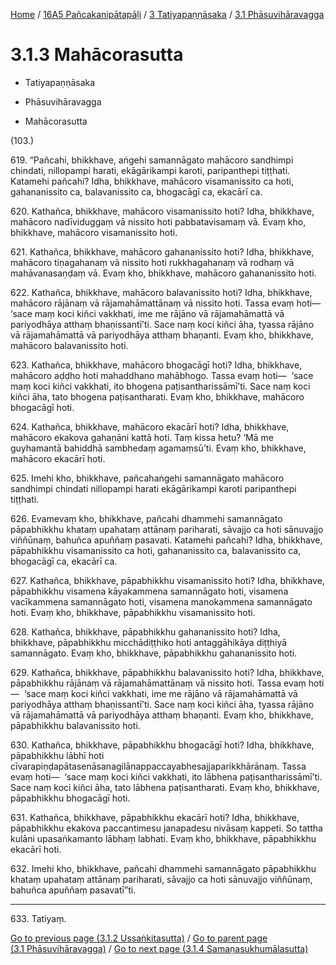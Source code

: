 
[Home](/) / [16A5 Pañcakanipātapāḷi](../...md) / [3 Tatiyapaṇṇāsaka](...md) / [3.1 Phāsuvihāravagga](../16A5/3/3.1.md)

# 3.1.3 Mahācorasutta

* Tatiyapaṇṇāsaka

* Phāsuvihāravagga

* Mahācorasutta

(103.)

619\. “Pañcahi, bhikkhave, aṅgehi samannāgato mahācoro sandhimpi chindati, nillopampi harati, ekāgārikampi karoti, paripanthepi tiṭṭhati. Katamehi pañcahi? Idha, bhikkhave, mahācoro visamanissito ca hoti, gahananissito ca, balavanissito ca, bhogacāgī ca, ekacārī ca.

620\. Kathañca, bhikkhave, mahācoro visamanissito hoti? Idha, bhikkhave, mahācoro nadīviduggaṃ vā nissito hoti pabbatavisamaṃ vā. Evaṃ kho, bhikkhave, mahācoro visamanissito hoti.

621\. Kathañca, bhikkhave, mahācoro gahananissito hoti? Idha, bhikkhave, mahācoro tiṇagahanaṃ vā nissito hoti rukkhagahanaṃ vā rodhaṃ vā mahāvanasaṇḍaṃ vā. Evaṃ kho, bhikkhave, mahācoro gahananissito hoti.

622\. Kathañca, bhikkhave, mahācoro balavanissito hoti? Idha, bhikkhave, mahācoro rājānaṃ vā rājamahāmattānaṃ vā nissito hoti. Tassa evaṃ hoti—  ‘sace maṃ koci kiñci vakkhati, ime me rājāno vā rājamahāmattā vā pariyodhāya atthaṃ bhaṇissantī’ti. Sace naṃ koci kiñci āha, tyassa rājāno vā rājamahāmattā vā pariyodhāya atthaṃ bhaṇanti. Evaṃ kho, bhikkhave, mahācoro balavanissito hoti.

623\. Kathañca, bhikkhave, mahācoro bhogacāgī hoti? Idha, bhikkhave, mahācoro aḍḍho hoti mahaddhano mahābhogo. Tassa evaṃ hoti—  ‘sace maṃ koci kiñci vakkhati, ito bhogena paṭisantharissāmī’ti. Sace naṃ koci kiñci āha, tato bhogena paṭisantharati. Evaṃ kho, bhikkhave, mahācoro bhogacāgī hoti.

624\. Kathañca, bhikkhave, mahācoro ekacārī hoti? Idha, bhikkhave, mahācoro ekakova gahaṇāni kattā hoti. Taṃ kissa hetu? ‘Mā me guyhamantā bahiddhā sambhedaṃ agamaṃsū’ti. Evaṃ kho, bhikkhave, mahācoro ekacārī hoti.

625\. Imehi kho, bhikkhave, pañcahaṅgehi samannāgato mahācoro sandhimpi chindati nillopampi harati ekāgārikampi karoti paripanthepi tiṭṭhati.

626\. Evamevaṃ kho, bhikkhave, pañcahi dhammehi samannāgato pāpabhikkhu khataṃ upahataṃ attānaṃ pariharati, sāvajjo ca hoti sānuvajjo viññūnaṃ, bahuñca apuññaṃ pasavati. Katamehi pañcahi? Idha, bhikkhave, pāpabhikkhu visamanissito ca hoti, gahananissito ca, balavanissito ca, bhogacāgī ca, ekacārī ca.

627\. Kathañca, bhikkhave, pāpabhikkhu visamanissito hoti? Idha, bhikkhave, pāpabhikkhu visamena kāyakammena samannāgato hoti, visamena vacīkammena samannāgato hoti, visamena manokammena samannāgato hoti. Evaṃ kho, bhikkhave, pāpabhikkhu visamanissito hoti.

628\. Kathañca, bhikkhave, pāpabhikkhu gahananissito hoti? Idha, bhikkhave, pāpabhikkhu micchādiṭṭhiko hoti antaggāhikāya diṭṭhiyā samannāgato. Evaṃ kho, bhikkhave, pāpabhikkhu gahananissito hoti.

629\. Kathañca, bhikkhave, pāpabhikkhu balavanissito hoti? Idha, bhikkhave, pāpabhikkhu rājānaṃ vā rājamahāmattānaṃ vā nissito hoti. Tassa evaṃ hoti—  ‘sace maṃ koci kiñci vakkhati, ime me rājāno vā rājamahāmattā vā pariyodhāya atthaṃ bhaṇissantī’ti. Sace naṃ koci kiñci āha, tyassa rājāno vā rājamahāmattā vā pariyodhāya atthaṃ bhaṇanti. Evaṃ kho, bhikkhave, pāpabhikkhu balavanissito hoti.

630\. Kathañca, bhikkhave, pāpabhikkhu bhogacāgī hoti? Idha, bhikkhave, pāpabhikkhu lābhī hoti cīvarapiṇḍapātasenāsanagilānappaccayabhesajjaparikkhārānaṃ. Tassa evaṃ hoti—  ‘sace maṃ koci kiñci vakkhati, ito lābhena paṭisantharissāmī’ti. Sace naṃ koci kiñci āha, tato lābhena paṭisantharati. Evaṃ kho, bhikkhave, pāpabhikkhu bhogacāgī hoti.

631\. Kathañca, bhikkhave, pāpabhikkhu ekacārī hoti? Idha, bhikkhave, pāpabhikkhu ekakova paccantimesu janapadesu nivāsaṃ kappeti. So tattha kulāni upasaṅkamanto lābhaṃ labhati. Evaṃ kho, bhikkhave, pāpabhikkhu ekacārī hoti.

632\. Imehi kho, bhikkhave, pañcahi dhammehi samannāgato pāpabhikkhu khataṃ upahataṃ attānaṃ pariharati, sāvajjo ca hoti sānuvajjo viññūnaṃ, bahuñca apuññaṃ pasavatī”ti.

---

633\. Tatiyaṃ.



[Go to previous page (3.1.2 Ussaṅkitasutta)](3.1.2.md) / [Go to parent page (3.1 Phāsuvihāravagga)](../16A5/3/3.1.md) / [Go to next page (3.1.4 Samaṇasukhumālasutta)](3.1.4.md)


